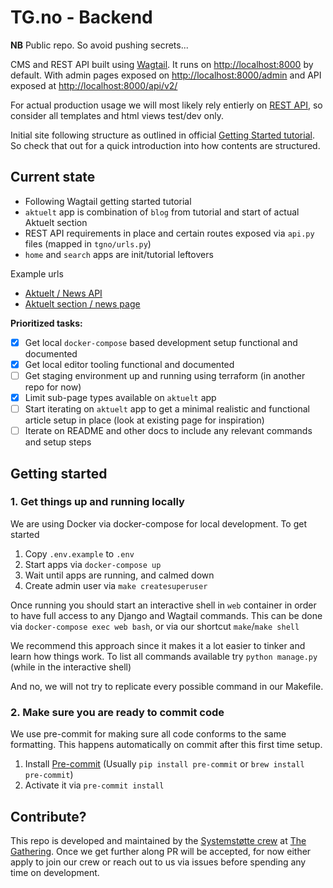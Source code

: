 # TG.no - Backend

**NB** Public repo. So avoid pushing secrets...

CMS and REST API built using [Wagtail](https://wagtail.org/). It runs on [http://localhost:8000](http://localhost:8000) by default. With admin pages exposed on [http://localhost:8000/admin](http://localhost:8000/admin) and API exposed at [http://localhost:8000/api/v2/](http://localhost:8000/api/v2/)

For actual production usage we will most likely rely entierly on [REST API](https://docs.wagtail.org/en/stable/advanced_topics/api/v2/configuration.html), so consider all templates and html views test/dev only.

Initial site following structure as outlined in official [Getting Started tutorial](https://docs.wagtail.org/en/stable/getting_started/tutorial.html). So check that out for a quick introduction into how contents are structured.

## Current state

- Following Wagtail getting started tutorial
- `aktuelt` app is combination of `blog` from tutorial and start of actual Aktuelt section
- REST API requirements in place and certain routes exposed via `api.py` files (mapped in `tgno/urls.py`)
- `home` and `search` apps are init/tutorial leftovers

Example urls
- [Aktuelt / News API](http://localhost:8000/api/v2/news/)
- [Aktuelt section / news page](http://localhost:8000/aktuelt/)

**Prioritized tasks:**

- [x] Get local `docker-compose` based development setup functional and documented
- [x] Get local editor tooling functional and documented
- [ ] Get staging environment up and running using terraform (in another repo for now)
- [x] Limit sub-page types available on `aktuelt` app
- [ ] Start iterating on `aktuelt` app to get a minimal realistic and functional article setup in place  (look at existing page for inspiration)
- [ ] Iterate on README and other docs to include any relevant commands and setup steps

## Getting started

### 1. Get things up and running locally

We are using Docker via docker-compose for local development. To get started

1. Copy `.env.example` to `.env`
2. Start apps via `docker-compose up`
3. Wait until apps are running, and calmed down
4. Create admin user via `make createsuperuser`

Once running you should start an interactive shell in `web` container in order to have full access to any Django and Wagtail commands. This can be done via `docker-compose exec web bash`, or via our shortcut `make`/`make shell`

We recommend this approach since it makes it a lot easier to tinker and learn how things work. To list all commands available try `python manage.py` (while in the interactive shell)

And no, we will not try to replicate every possible command in our Makefile.

### 2. Make sure you are ready to commit code

We use pre-commit for making sure all code conforms to the same formatting. This happens automatically on commit after this first time setup.

1. Install [Pre-commit](https://pre-commit.com/#install) (Usually `pip install pre-commit` or `brew install pre-commit`)
2. Activate it via `pre-commit install`

## Contribute?

This repo is developed and maintained by the [Systemstøtte crew](https://wannabe.gathering.org/tg24/crew#crew-82) at [The Gathering](https://www.gathering.org). Once we get further along PR will be accepted, for now either apply to join our crew or reach out to us via issues before spending any time on development.
